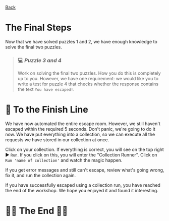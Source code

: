[Back](05.%20puzzle2.md)

# The Final Steps

Now that we have solved puzzles 1 and 2, we have enough knowledge to solve the final two puzzles.

> ### :computer: ***Puzzle 3 and 4***
> 
> Work on solving the final two puzzles. How you do this is completely up to you. However, we have one requirement: we would like you to write a test for puzzle 4 that checks whether the response contains the text `You have escaped!`.

# :checkered_flag: To the Finish Line

We have now automated the entire escape room. However, we still haven't escaped within the required 5 seconds. Don't panic, we're going to do it now. We have put everything into a collection, so we can execute all the requests we have stored in our collection at once.

Click on your collection. If everything is correct, you will see on the top right :arrow_forward: `Run`. If you click on this, you will enter the "Collection Runner". Click on `Run 'name of collection'` and watch the magic happen.

If you get error messages and still can't escape, review what's going wrong, fix it, and run the collection again.

If you have successfully escaped using a collection run, you have reached the end of the workshop. We hope you enjoyed it and found it interesting.

# :checkered_flag::checkered_flag: The End :checkered_flag::checkered_flag:

